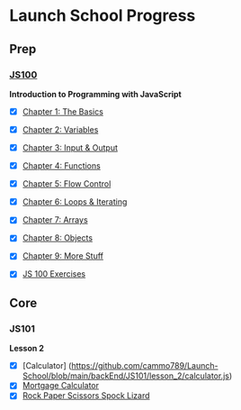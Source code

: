 # Launch School Progress #
## Prep ##
### [JS100](https://github.com/cammo789/Launch-School/tree/main/prep/JS100%20-%20IntroToJS) ###
**Introduction to Programming with JavaScript**

- [x] [Chapter 1: The Basics](https://github.com/cammo789/Launch-School/tree/main/prep/JS100%20-%20IntroToJS/Chapter%201%3A%20The%20Basics)
    
- [x] [Chapter 2: Variables](https://github.com/cammo789/Launch-School/tree/main/prep/JS100%20-%20IntroToJS/Chapter%202%3A%20Variables)

- [x] [Chapter 3: Input & Output](https://github.com/cammo789/Launch-School/tree/main/prep/JS100%20-%20IntroToJS/Chapter%203%3A%20Input%20%26%20Output)

- [x] [Chapter 4: Functions](https://github.com/cammo789/Launch-School/tree/main/prep/JS100%20-%20IntroToJS/Chapter%204%3A%20Functions)

- [x] [Chapter 5: Flow Control](https://github.com/cammo789/Launch-School/tree/main/prep/JS100%20-%20IntroToJS/Chapter%205%3A%20Flow%20Control)

- [x] [Chapter 6: Loops & Iterating](https://github.com/cammo789/Launch-School/tree/main/prep/JS100%20-%20IntroToJS/Chapter%206%3A%20Loops%20%26%20Iterating)

- [x] [Chapter 7: Arrays](https://github.com/cammo789/Launch-School/tree/main/prep/JS100%20-%20IntroToJS/Chapter%207%3A%20Arrays)

- [x] [Chapter 8: Objects](https://github.com/cammo789/Launch-School/tree/main/prep/JS100%20-%20IntroToJS/Chapter%208%3A%20Objects)

- [x] [Chapter 9: More Stuff](https://github.com/cammo789/Launch-School/tree/main/prep/JS100%20-%20IntroToJS/Chapter%209%3A%20More%20Stuff)

- [x] [JS 100 Exercises](https://github.com/cammo789/Launch-School/tree/main/prep/misc)

## Core ##
### JS101 ###
**Lesson 2**
- [x] [Calculator] (https://github.com/cammo789/Launch-School/blob/main/backEnd/JS101/lesson_2/calculator.js)
- [x] [Mortgage Calculator](https://github.com/cammo789/Launch-School/blob/main/backEnd/JS101/lesson_2/mortgageCalculator.js)
- [x] [Rock Paper Scissors Spock Lizard](https://github.com/cammo789/Launch-School/blob/main/backEnd/JS101/lesson_2/exercises/rps.js)
